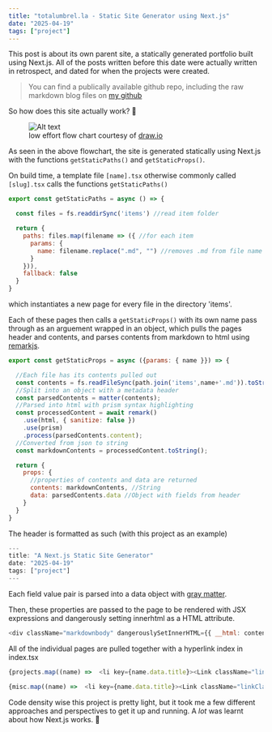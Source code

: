```yaml
---
title: "totalumbrel.la - Static Site Generator using Next.js"
date: "2025-04-19"
tags: ["project"]
---
```


<span class="first">T</span>his post is about its own parent site, a statically generated portfolio built using Next.js. All of the posts written before this date were actually written in retrospect, and dated for when the projects were created.

> You can find a publically available github repo, including the raw markdown blog files on [my github](https://github.com/TotalUmbrella/totalumbrel.la)

So how does this site actually work? 🤔

<figure class="center-image">
  <Image src="images/staticsite/flowchart.png" alt="Alt text"/>
  <figcaption>low effort flow chart courtesy of <a href = "https://app.diagrams.net/">draw.io</a></figcaption>
</figure>

As seen in the above flowchart, the site is generated statically using Next.js with the functions `getStaticPaths()` and `getStaticProps()`. 

On build time, a template file `[name].tsx` otherwise commonly called `[slug].tsx` calls the functions `getStaticPaths()`

```javascript line-numbers
export const getStaticPaths = async () => {

  const files = fs.readdirSync('items') //read item folder

  return {
    paths: files.map(filename => ({ //for each item
      params: {
        name: filename.replace(".md", "") //removes .md from file name
      }
    })),
    fallback: false
  }
}
```

which instantiates a new page for every file in the directory 'items'.

Each of these pages then calls a `getStaticProps()` with its own name pass through as an arguement wrapped in an object, which pulls the pages header and contents, and parses contents from markdown to html using [remarkjs](https://github.com/remarkjs/remark).

```javascript
export const getStaticProps = async ({params: { name }}) => {

  //Each file has its contents pulled out
  const contents = fs.readFileSync(path.join('items',name+'.md')).toString();
  //Split into an object with a metadata header
  const parsedContents = matter(contents);
  //Parsed into html with prism syntax highlighting
  const processedContent = await remark()
    .use(html, { sanitize: false })
    .use(prism) 
    .process(parsedContents.content);
  //Converted from json to string
  const markdownContents = processedContent.toString();

  return {
    props: {
      //properties of contents and data are returned
      contents: markdownContents, //String
      data: parsedContents.data //Object with fields from header
    }
  }
}
```


The header is formatted as such (with this project as an example)
```javascript
---
title: "A Next.js Static Site Generator"
date: "2025-04-19"
tags: ["project"]
---
```
Each field value pair is parsed into a data object with [gray matter](https://www.npmjs.com/package/gray-matter).


Then, these properties are passed to the page to be rendered with JSX expressions and dangerously setting innerhtml as a HTML attribute.

```javascript
<div className="markdownbody" dangerouslySetInnerHTML={{ __html: contents }}></div>
```

All of the individual pages are pulled together with a hyperlink index in index.tsx

```javascript
{projects.map((name) =>  <li key={name.data.title}><Link className="linkClass" href={`/${name.filename}`}>{name.data.title}</Link></li>)} // for projects

{misc.map((name) =>  <li key={name.data.title}><Link className="linkClass" href={`/${name.filename}`}>{name.data.title}</Link></li>)}// for misc
```

Code density wise this project is pretty light, but it took me a few different approaches and perspectives to get it up and running. A *lot* was learnt about how Next.js works. 🤗